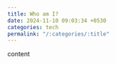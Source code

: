 ```yaml
---
title: Who am I?
date: 2024-11-10 09:03:34 +0530
categories: tech
permalink: "/:categories/:title"
---
```


content
